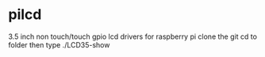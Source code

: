 # pilcd
3.5 inch non touch/touch gpio lcd drivers for raspberry pi 
clone the git 
cd to folder 
then type ./LCD35-show

